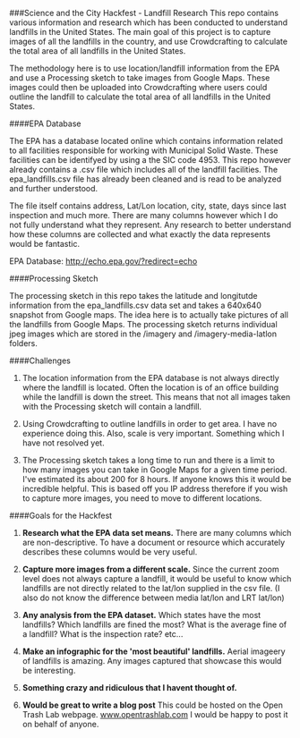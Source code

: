 ###Science and the City Hackfest - Landfill Research
This repo contains various information and research which has been conducted to understand landfills in the United States.  The main goal of this project is to capture images of all the landfills in the country, and use Crowdcrafting to calculate the total area of all landfills in the United States.

The methodology here is to use location/landfill information from the EPA and use a Processing sketch to take images from Google Maps.  These images could then be uploaded into Crowdcrafting where users could outline the landfill to calculate the total area of all landfills in the United States.


####EPA Database

The EPA has a database located online which contains information related to all facilities responsible for working with Municipal Solid Waste.  These facilities can be identifyed by using a the SIC code 4953.  This repo however already contains a .csv file which includes all of the landfill facilities.  The epa_landfills.csv file has already been cleaned and is read to be analyzed and further understood.

The file itself contains address, Lat/Lon location, city, state, days since last inspection and much more.  There are many columns however which I do not fully understand what they represent.  Any research to better understand how these columns are collected and what exactly the data represents would be fantastic.

EPA Database: http://echo.epa.gov/?redirect=echo

####Processing Sketch

The processing sketch in this repo takes the latitude and longitutde information from the epa_landfills.csv data set and takes a 640x640 snapshot from Google maps.  The idea here is to actually take pictures of all the landfills from Google Maps.  The processing sketch returns individual jpeg images which are stored in the /imagery and /imagery-media-latlon folders.  

####Challenges

1) The location information from the EPA database is not always directly where the landfill is located.  Often the location is of an office building while the landfill is down the street.  This means that not all images taken with the Processing sketch will contain a landfill.  

2) Using Crowdcrafting to outline landfills in order to get area.  I have no experience doing this.  Also, scale is very important.  Something which I have not resolved yet.

3) The Processing sketch takes a long time to run and there is a limit to how many images you can take in Google Maps for a given time period.  I've estimated its about 200 for 8 hours.  If anyone knows this it would be incredible helpful.  This is based off you IP address therefore if you wish to capture more images, you need to move to different locations.

####Goals for the Hackfest

1) __Research what the EPA data set means.__ There are many columns which are non-descriptive.  To have a document or resource which accurately describes these columns would be very useful.

2) __Capture more images from a different scale.__  Since the current zoom level does not always capture a landfill, it would be useful to know which landfills are not directly related to the lat/lon supplied in the csv file.  (I also do not know the difference between media lat/lon and LRT lat/lon)

3) __Any analysis from the EPA dataset.__  Which states have the most landfills?  Which landfills are fined the most?  What is the average fine of a landfill?  What is the inspection rate? etc...

4) __Make an infographic for the 'most beautiful' landfills.__ Aerial imageery of landfills is amazing.  Any images captured that showcase this would be interesting.

5) __Something crazy and ridiculous that I havent thought of.__

6) __Would be great to write a blog post__ This could be hosted on the Open Trash Lab webpage.  www.opentrashlab.com  I would be happy to post it on behalf of anyone.
